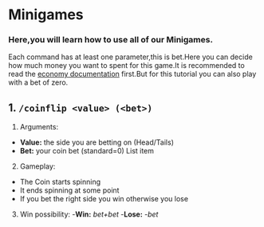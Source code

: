 # Minigames
### Here,you will learn how to use all of our Minigames.
Each command has at least one parameter,this is bet.Here you can decide how much money you want to spent for this game.It is recommended to read the [economy documentation](google.com) first.But for this tutorial you can also play with a bet of zero.

## 1. `/coinflip <value> (<bet>)`
1. Arguments: 
 - **Value:** the side you are betting on (Head/Tails)
 - **Bet:** your coin bet (standard=0) List item
2. Gameplay:
- The Coin starts spinning
- It ends spinning at some point
- If you bet the right side you win otherwise you lose
3. Win possibility:
-**Win:** *bet+bet*
-**Lose:** *-bet*